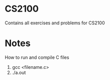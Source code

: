 # CS2100
Contains all exercises and problems for CS2100

# Notes
How to run and compile C files
1. gcc <filename.c>
2. ./a.out